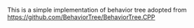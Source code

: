 This is a simple implementation of behavior tree adopted from https://github.com/BehaviorTree/BehaviorTree.CPP
